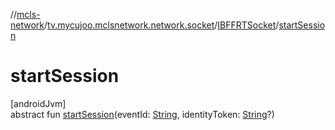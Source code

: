 //[mcls-network](../../../index.md)/[tv.mycujoo.mclsnetwork.network.socket](../index.md)/[IBFFRTSocket](index.md)/[startSession](start-session.md)

# startSession

[androidJvm]\
abstract fun [startSession](start-session.md)(eventId: [String](https://kotlinlang.org/api/latest/jvm/stdlib/kotlin/-string/index.html), identityToken: [String](https://kotlinlang.org/api/latest/jvm/stdlib/kotlin/-string/index.html)?)
